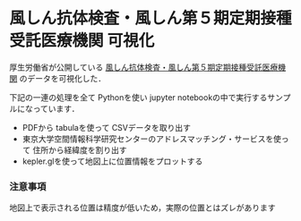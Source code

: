 # 風しん抗体検査・風しん第５期定期接種 受託医療機関 可視化

厚生労働省が公開している [風しん抗体検査・風しん第５期定期接種受託医療機関](https://www.mhlw.go.jp/stf/seisakunitsuite/bunya/kenkou_iryou/kenkou/kekkaku-kansenshou/rubella/index_00001.html) のデータを可視化した．

下記の一連の処理を全て Pythonを使い jupyter notebookの中で実行するサンプルになっています．

- PDFから tabulaを使って CSVデータを取り出す
- 東京大学空間情報科学研究センターのアドレスマッチング・サービスを使って 住所から経緯度を割り出す
- kepler.glを使って地図上に位置情報をプロットする

### 注意事項

地図上で表示される位置は精度が低いため，実際の位置とはズレがあります
